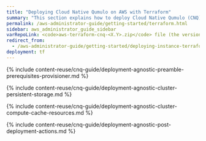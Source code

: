 ```yaml
---
title: "Deploying Cloud Native Qumulo on AWS with Terraform"
summary: "This section explains how to deploy Cloud Native Qumulo (CNQ) on AWS by creating the persistent storage and the cluster compute and cache resources with Terraform. It also provides recommendations for Terraform deployments and information about post-deployment actions and optimization."
permalink: /aws-administrator-guide/getting-started/terraform.html
sidebar: aws_administrator_guide_sidebar
varRepoLink: <code>aws-terraform-cnq-<X.Y>.zip</code> file (the version in the file name corresponds to the provisioning scripts, not the version of Qumulo Core)
redirect_from:
  - /aws-administrator-guide/getting-started/deploying-instance-terraform.html
deployment: tf
---
```


{% include content-reuse/cnq-guide/deployment-agnostic-preamble-prerequisites-provisioner.md %}

{% include content-reuse/cnq-guide/deployment-agnostic-cluster-persistent-storage.md %}

{% include content-reuse/cnq-guide/deployment-agnostic-cluster-compute-cache-resources.md %}

{% include content-reuse/cnq-guide/deployment-agnostic-post-deployment-actions.md %}
